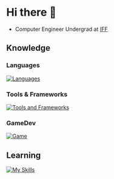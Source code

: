 # Hi there 👋
- Computer Engineer Undergrad at [IFF](https://portal1.iff.edu.br/)
## Knowledge
### Languages
[![Languages](https://skillicons.dev/icons?i=c,cs,py,js,ts)](https://skillicons.dev)
### Tools & Frameworks
[![Tools and Frameworks](https://skillicons.dev/icons?i=nodejs,react,postgres,github3)](https://skillicons.dev)
### GameDev
[![Game](https://skillicons.dev/icons?i=godot,unity)](https://skillicons.dev)

## Learning
[![My Skills](https://skillicons.dev/icons?i=aws,azure,docker,kubernetes)](https://skillicons.dev)
<!--
**Monteiro-Jr-Dev/Monteiro-Jr-Dev** is a ✨ _special_ ✨ repository because its `README.md` (this file) appears on your GitHub profile.

Here are some ideas to get you started:

- 🔭 I’m currently working on ...
- 🌱 I’m currently learning ...
- 👯 I’m looking to collaborate on ...
- 🤔 I’m looking for help with ...
- 💬 Ask me about ...
- 📫 How to reach me: ...
- 😄 Pronouns: ...
- ⚡ Fun fact: ...
-->
